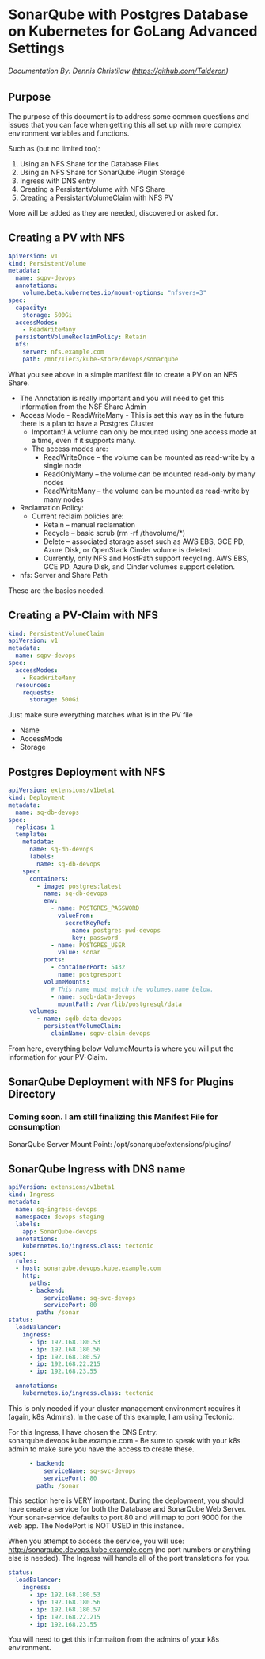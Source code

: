 # SonarQube with Postgres Database on Kubernetes for GoLang Advanced Settings
###### Documentation By: Dennis Christilaw (https://github.com/Talderon)

## Purpose
The purpose of this document is to address some common questions and issues that you can face when getting this all set up with more complex environment variables and functions.

Such as (but no limited too):

1. Using an NFS Share for the Database Files
2. Using an NFS Share for SonarQube Plugin Storage
3. Ingress with DNS entry
4. Creating a PersistantVolume with NFS Share
5. Creating a PersistantVolumeClaim with NFS PV

More will be added as they are needed, discovered or asked for.

## Creating a PV with NFS

```yaml
ApiVersion: v1
kind: PersistentVolume
metadata:
  name: sqpv-devops
  annotations:
    volume.beta.kubernetes.io/mount-options: "nfsvers=3"
spec:
  capacity:
    storage: 500Gi
  accessModes:
    - ReadWriteMany
  persistentVolumeReclaimPolicy: Retain
  nfs:
    server: nfs.example.com
    path: /mnt/Tier3/kube-store/devops/sonarqube
```

What you see above in a simple manifest file to create a PV on an NFS Share.

* The Annotation is really important and you will need to get this information from the NSF Share Admin
* Access Mode - ReadWriteMany - This is set this way as in the future there is a plan to have a Postgres Cluster
  * Important! A volume can only be mounted using one access mode at a time, even if it supports many.
  * The access modes are:
    * ReadWriteOnce – the volume can be mounted as read-write by a single node
    * ReadOnlyMany – the volume can be mounted read-only by many nodes
    * ReadWriteMany – the volume can be mounted as read-write by many nodes
* Reclamation Policy:
  * Current reclaim policies are:
    * Retain – manual reclamation
    * Recycle – basic scrub (rm -rf /thevolume/*)
    * Delete – associated storage asset such as AWS EBS, GCE PD, Azure Disk, or OpenStack Cinder volume is deleted
    * Currently, only NFS and HostPath support recycling. AWS EBS, GCE PD, Azure Disk, and Cinder volumes support deletion.
* nfs: Server and Share Path

These are the basics needed.

## Creating a PV-Claim with NFS

```yaml
kind: PersistentVolumeClaim
apiVersion: v1
metadata:
  name: sqpv-devops
spec:
  accessModes:
    - ReadWriteMany
  resources:
    requests:
      storage: 500Gi
```

Just make sure everything matches what is in the PV file

* Name
* AccessMode
* Storage

## Postgres Deployment with NFS

```yaml
apiVersion: extensions/v1beta1
kind: Deployment
metadata:
  name: sq-db-devops
spec:
  replicas: 1
  template:
    metadata:
      name: sq-db-devops
      labels:
        name: sq-db-devops
    spec:
      containers:
        - image: postgres:latest
          name: sq-db-devops
          env:
            - name: POSTGRES_PASSWORD
              valueFrom:
                secretKeyRef:
                  name: postgres-pwd-devops
                  key: password
            - name: POSTGRES_USER
              value: sonar
          ports:
            - containerPort: 5432
              name: postgresport
          volumeMounts:
            # This name must match the volumes.name below.
            - name: sqdb-data-devops
              mountPath: /var/lib/postgresql/data
      volumes:
        - name: sqdb-data-devops
          persistentVolumeClaim:
            claimName: sqpv-claim-devops
```

From here, everything below VolumeMounts is where you will put the information for your PV-Claim.

## SonarQube Deployment with NFS for Plugins Directory

### Coming soon. I am still finalizing this Manifest File for consumption

SonarQube Server Mount Point: /opt/sonarqube/extensions/plugins/

## SonarQube Ingress with DNS name

```yaml
apiVersion: extensions/v1beta1
kind: Ingress
metadata:
  name: sq-ingress-devops
  namespace: devops-staging
  labels:
    app: SonarQube-devops
  annotations:
    kubernetes.io/ingress.class: tectonic
spec:
  rules:
  - host: sonarqube.devops.kube.example.com
    http:
      paths:
      - backend:
          serviceName: sq-svc-devops
          servicePort: 80
        path: /sonar
status:
  loadBalancer:
    ingress:
      - ip: 192.168.180.53
      - ip: 192.168.180.56
      - ip: 192.168.180.57
      - ip: 192.168.22.215
      - ip: 192.168.23.55
```

```yaml
  annotations:
    kubernetes.io/ingress.class: tectonic
```

This is only needed if your cluster management environment requires it (again, k8s Admins). In the case of this example, I am using Tectonic.

For this Ingress, I have chosen the DNS Entry: sonarqube.devops.kube.example.com - Be sure to speak with your k8s admin to make sure you have the access to create these.

```yaml
      - backend:
          serviceName: sq-svc-devops
          servicePort: 80
        path: /sonar
```

This section here is VERY important. During the deployment, you should have create a service for both the Database and SonarQube Web Server. Your sonar-service defaults to port 80 and will map to port 9000 for the web app. The NodePort is NOT USED in this instance.

When you attempt to access the service, you will use: http://sonarqube.devops.kube.example.com (no port numbers or anything else is needed). The Ingress will handle all of the port translations for you.

```yaml
status:
  loadBalancer:
    ingress:
      - ip: 192.168.180.53
      - ip: 192.168.180.56
      - ip: 192.168.180.57
      - ip: 192.168.22.215
      - ip: 192.168.23.55
```

You will need to get this informaiton from the admins of your k8s environment.